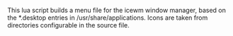 This lua script builds a menu file for the icewm window manager, based on the *.desktop entries in /usr/share/applications.
Icons are taken from directories configurable in the source file.

